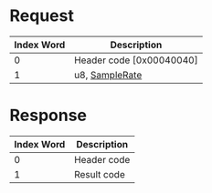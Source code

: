 # Request

| Index Word | Description                                          |
|------------|------------------------------------------------------|
| 0          | Header code \[0x00040040\]                           |
| 1          | u8, [SampleRate](MIC_Services#SampleRate "wikilink") |

# Response

| Index Word | Description |
|------------|-------------|
| 0          | Header code |
| 1          | Result code |